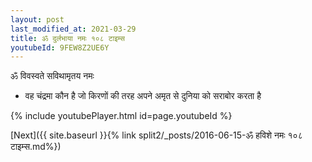 ```yaml
---
layout: post
last_modified_at: 2021-03-29
title: ॐ दुर्लभाया नमः १०८ टाइम्स
youtubeId: 9FEW8Z2UE6Y
---
```

 
 
 ॐ विवस्वते सविथामृतय नमः  
 
 -  वह चंद्रमा कौन है जो किरणों की तरह अपने अमृत से दुनिया को सराबोर करता है 
 
  
 
  
 
 
 
 
 
 


{% include youtubePlayer.html id=page.youtubeId %}
 
[Next]({{ site.baseurl }}{% link  split2/_posts/2016-06-15-ॐ हविशे नमः १०८ टाइम्स.md%})
 

